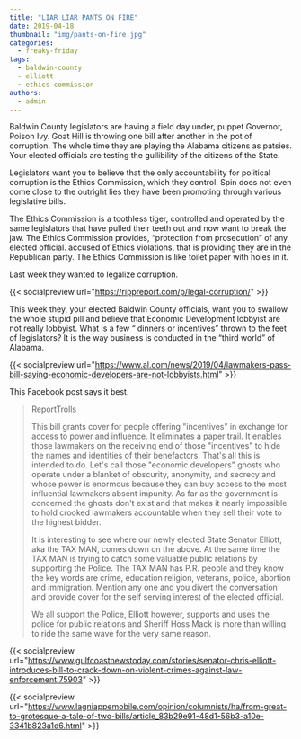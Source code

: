 ```yaml
---
title: "LIAR LIAR PANTS ON FIRE"
date: 2019-04-18
thumbnail: "img/pants-on-fire.jpg"
categories: 
  - freaky-friday
tags: 
  - baldwin-county
  - elliott
  - ethics-commission
authors: 
  - admin
---
```


Baldwin County legislators are having a field day under, puppet Governor, Poison Ivy. Goat Hill is throwing one bill after another in the pot of corruption. The whole time they are playing the Alabama citizens as patsies. Your elected officials are testing the gullibility of the citizens of the State.

Legislators want you to believe that the only accountability for political corruption is the Ethics Commission, which they control. Spin does not even come close to the outright lies they have been promoting through various legislative bills.

The Ethics Commission is a toothless tiger, controlled and operated by the same legislators that have pulled their teeth out and now want to break the jaw. The Ethics Commission provides, “protection from prosecution” of any elected official. accused of Ethics violations, that is providing they are in the Republican party. The Ethics Commission is like toilet paper with holes in it.

Last week they wanted to legalize corruption.

{{< socialpreview url="https://rippreport.com/p/legal-corruption/" >}}


This week they, your elected Baldwin County officials, want you to swallow the whole stupid pill and believe that Economic Development lobbyist are not really lobbyist. What is a few “ dinners or incentives” thrown to the feet of legislators? It is the way business is conducted in the “third world” of Alabama.

{{< socialpreview url="https://www.al.com/news/2019/04/lawmakers-pass-bill-saying-economic-developers-are-not-lobbyists.html" >}}

This Facebook post says it best.

>ReportTrolls
>
>This bill grants cover for people offering "incentives" in exchange for access to power and influence. It eliminates a paper trail. It enables those lawmakers on the receiving end of those "incentives" to hide the names and identities of their benefactors. That's all this is intended to do. Let's call those "economic developers" ghosts who operate under a blanket of obscurity, anonymity, and secrecy and whose power is enormous because they can buy access to the most influential lawmakers absent impunity. As far as the government is concerned the ghosts don't exist and that makes it nearly impossible to hold crooked lawmakers accountable when they sell their vote to the highest bidder.
>
>It is interesting to see where our newly elected State Senator Elliott, aka the TAX MAN, comes down on the above. At the same time the TAX MAN is trying to catch some valuable public relations by supporting the Police. The TAX MAN has P.R. people and they know the key words are crime, education religion, veterans, police, abortion and immigration. Mention any one and you divert the conversation and provide cover for the self serving interest of the elected official.
>
>We all support the Police, Elliott however, supports and uses the police for public relations and Sheriff Hoss Mack is more than willing to ride the same wave for the very same reason.

{{< socialpreview url="https://www.gulfcoastnewstoday.com/stories/senator-chris-elliott-introduces-bill-to-crack-down-on-violent-crimes-against-law-enforcement,75903" >}}

{{< socialpreview url="https://www.lagniappemobile.com/opinion/columnists/ha/from-great-to-grotesque-a-tale-of-two-bills/article_83b29e91-48d1-56b3-a10e-3341b823a1d6.html" >}}
